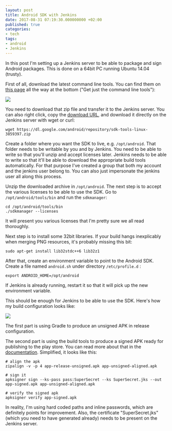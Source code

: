 ```yaml
---
layout: post
title: Android SDK with Jenkins
date: 2017-08-31 07:19:30.000000000 +02:00
published: true
categories:
- tech
tags:
- android
- Jenkins
---
```


In this post I'm setting up a Jenkins server to be able to package and sign Android packages. This is done on a 64bit PC running Ubuntu 14.04 (trusty).

<!--more-->

First of all, download the latest command line tools. You can find them on <a href="https://developer.android.com/studio/index.html" target="_blank" rel="noopener">this page</a> all the way at the bottom ("Get just the command line tools"):

<img src="{{ site.baseurl }}/assets/2017/android-sdk-download.png" />

You need to download that zip file and transfer it to the Jenkins server. You can also right click, copy the <a href="https://dl.google.com/android/repository/sdk-tools-linux-3859397.zip" target="_blank" rel="noopener">download URL</a>, and download it directly on the Jenkins server with wget or curl:

```
wget https://dl.google.com/android/repository/sdk-tools-linux-3859397.zip
```

Create a folder where you want the SDK to live, e.g. <code>/opt/android</code>. That folder needs to be writable by you and by Jenkins. You need to be able to write so that you'll unzip and accept licenses later. Jenkins needs to be able to write so that it'll be able to download the appropriate build tools automatically. For that purpose I've created a group that both my account and the jenkins user belong to. You can also just impersonate the jenkins user all along this process.

Unzip the downloaded archive in <code>/opt/android</code>. The next step is to accept the various licenses to be able to use the SDK. Go to <code>/opt/android/tools/bin</code> and run the <code>sdkmanager</code>:

```
cd /opt/android/tools/bin
./sdkmanager --licenses
```

It will present you various licenses that I'm pretty sure we all read thoroughly.

Next step is to install some 32bit libraries. If your build hangs inexplicably when merging PNG resources, it's probably missing this bit:

```
sudo apt-get install lib32stdc++6 lib32z1
```

After that, create an environment variable to point to the Android SDK. Create a file named <code>android.sh</code> under directory <code>/etc/profile.d</code> :

```
export ANDROID_HOME=/opt/android
```

If Jenkins is already running, restart it so that it will pick up the new environment variable.

This should be enough for Jenkins to be able to use the SDK. Here's how my build configuration looks like:

<img src="{{ site.baseurl }}/assets/2017/android-jenkins.png" />

The first part is using Gradle to produce an unsigned APK in release configuration.

The second part is using the build tools to produce a signed APK ready for publishing to the play store. You can read more about that in the <a href="https://developer.android.com/studio/publish/app-signing.html" target="_blank" rel="noopener">documentation</a>. Simplified, it looks like this:

```
# align the apk
zipalign -v -p 4 app-release-unsigned.apk app-unsigned-aligned.apk

# sign it
apksigner sign --ks-pass pass:SuperSecret --ks SuperSecret.jks --out app-signed.apk app-unsigned-aligned.apk

# verify the signed apk
apksigner verify app-signed.apk
```

In reality, I'm using hard coded paths and inline passwords, which are definitely points for improvement. Also, the certificate "SuperSecret.jks" (which you need to have generated already) needs to be present on the Jenkins server.
